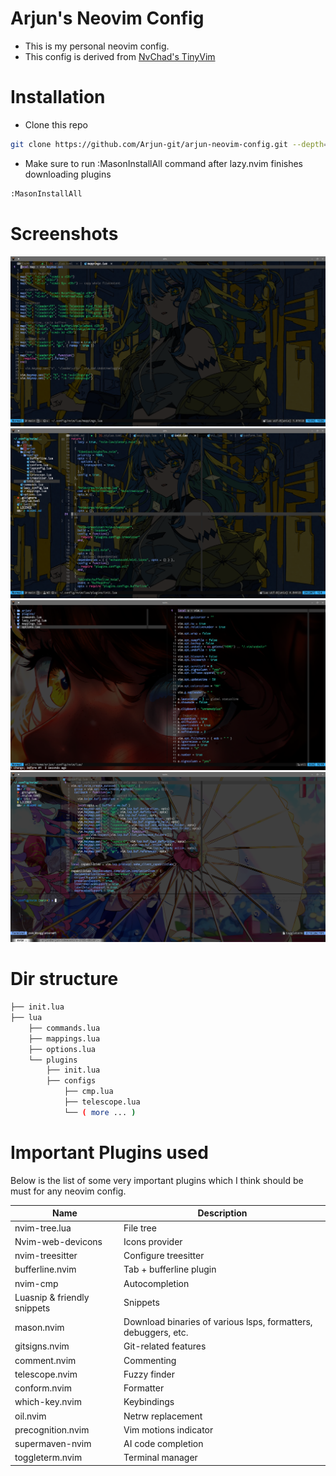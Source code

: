 # Arjun's Neovim Config

- This is my personal neovim config. 
- This config is derived from [NvChad's TinyVim](https://github.com/NvChad/tinyvim)

# Installation

- Clone this repo

```bash
git clone https://github.com/Arjun-git/arjun-neovim-config.git --depth=1 ~/.config/nvim && nvim
```

- Make sure to run :MasonInstallAll command after lazy.nvim finishes downloading plugins

```bash
:MasonInstallAll
```
# Screenshots

![2024-09-25-230851](https://raw.githubusercontent.com/arjunindia/nvim-config/refs/heads/main/screenshots/Screenshot_20240925_230851.png)
![2024-09-25-230927](https://raw.githubusercontent.com/arjunindia/nvim-config/refs/heads/main/screenshots/Screenshot_20240925_230927.png)
![2024-09-25-233205](https://raw.githubusercontent.com/arjunindia/nvim-config/refs/heads/main/screenshots/Screenshot_20240925_233205.png)
![2024-09-25-233415](https://raw.githubusercontent.com/arjunindia/nvim-config/refs/heads/main/screenshots/Screenshot_20240925_233415.png)

# Dir structure
```bash
├── init.lua
├── lua
    ├── commands.lua
    ├── mappings.lua
    ├── options.lua
    └── plugins
        ├── init.lua
        ├── configs
            ├── cmp.lua
            ├── telescope.lua
            └── ( more ... )
```

# Important Plugins used
Below is the list of some very important plugins which I think should be must for any neovim config.

| Name             | Description                                  |
|-------------------------|----------------------------------------------|
| nvim-tree.lua           | File tree                                    |
| Nvim-web-devicons       | Icons provider                               |
| nvim-treesitter         | Configure treesitter                         |
| bufferline.nvim         | Tab + bufferline plugin                      |
| nvim-cmp                | Autocompletion                               |
| Luasnip & friendly snippets               | Snippets                                      |
| mason.nvim              | Download binaries of various lsps, formatters, debuggers, etc. |
| gitsigns.nvim                | Git-related features                         |
| comment.nvim            | Commenting                                   |
| telescope.nvim          | Fuzzy finder                                 |
| conform.nvim            | Formatter                                    |
| which-key.nvim          | Keybindings                                  |
| oil.nvim                | Netrw replacement                            |
| precognition.nvim       | Vim motions indicator                        |
| supermaven-nvim         | AI code completion                           |
| toggleterm.nvim         | Terminal manager                             |
